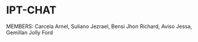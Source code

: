 # IPT-CHAT
MEMBERS: 
Carcela Arnel,
Suliano Jezrael,
Bensi Jhon Richard,
Aviso Jessa,
Gemillan Jolly Ford
